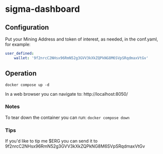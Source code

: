 # sigma-dashboard

## Configuration
Put your Mining Address and token of interest, as needed, in the conf.yaml, for example:
```yaml
user_defined:
    wallet: '9f2nrcC2NHsx96RmN52g3GVV3kXkZQPkNG8M6SVpSRqdmaxVtGv'
```

## Operation
`docker compose up -d`

In a web browser you can navigate to: http://localhost:8050/

### Notes
To tear down the container you can run:
`docker compose down`


### Tips
If you'd like to tip me $ERG you can send it to 9f2nrcC2NHsx96RmN52g3GVV3kXkZQPkNG8M6SVpSRqdmaxVtGv
